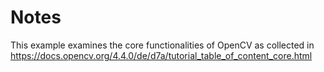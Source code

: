 # Notes

This example examines the core functionalities of OpenCV as collected in
https://docs.opencv.org/4.4.0/de/d7a/tutorial_table_of_content_core.html